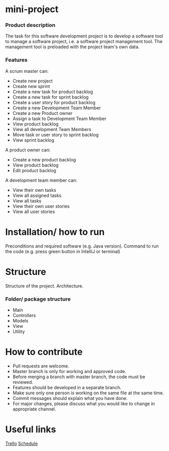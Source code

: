# mini-project
### Product description
The task for this software development project is to develop a software tool to manage a software
project, i.e. a software project management tool. The management tool is preloaded with the project team's own data. 

### Features
A scrum master can:
- Create new project
- Create new sprint
- Create a new task for product backlog
- Create a new task for sprint backlog
- Create a user story for product backlog
- Create a new Development Team Member
- Create a new Product owner
- Assign a task to Development Team Member
- View product backlog
- View all development Team Members
- Move task or user story to sprint backlog 
- View sprint backlog
  
A product owner can:
- Create a new product backlog
-  View product backlog
- Edit product backlog
   
A development team member can:
- View their own tasks
- View all assigned tasks
- View all tasks
- View their own user stories
- View all user stories
  

# Installation/ how to run
Preconditions and required software (e.g. Java version). Command to run the code (e.g. press green button in IntelliJ or terminal)
# Structure
Structure of the project. Architecture. 

### Folder/ package structure
- Main
- Controllers
- Models
- View
- Utility

# How to contribute

- Pull requests are welcome. 
- Master branch is only for working and approved code.
- Before merging a branch with master branch, the code must be reviewed.
- Features should be developed in a separate branch.
- Make sure only one person is working on the same file at the same time.
- Commit messages should explain what you have done.
- For major changes, please discuss what you would like to change in appropriate channel.

# Useful links

[Trello](https://trello.com/b/wUUGOlSD)
[Schedule](https://docs.google.com/spreadsheets/d/1gKrpt7gad-L-hBsoEIsfbDiv675IeCsf/edit#gid=603966295)
